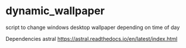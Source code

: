# dynamic_wallpaper
script to change windows desktop wallpaper depending on time of day

Dependencies
astral
https://astral.readthedocs.io/en/latest/index.html
